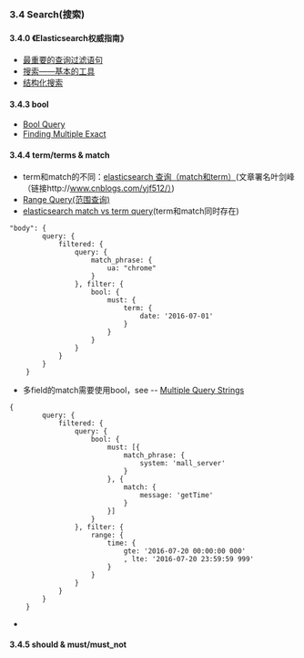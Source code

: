 
### 3.4 Search(搜索)

#### 3.4.0 《Elasticsearch权威指南》 
 * [最重要的查询过滤语句](http://es.xiaoleilu.com/054_Query_DSL/70_Important_clauses.html)
 * [搜索——基本的工具](http://es.xiaoleilu.com/050_Search/00_Intro.html)
 * [结构化搜索](http://es.xiaoleilu.com/080_Structured_Search/00_structuredsearch.html)

#### 3.4.3 bool
 * [Bool Query](https://www.elastic.co/guide/en/elasticsearch/reference/current/query-dsl-bool-query.html)
 * [Finding Multiple Exact ](https://www.elastic.co/guide/en/elasticsearch/guide/current/_finding_multiple_exact_values.html)

#### 3.4.4 term/terms & match
  * term和match的不同：[elasticsearch 查询（match和term）](http://www.cnblogs.com/yjf512/p/4897294.html)(文章署名叶剑峰（链接http://www.cnblogs.com/yjf512/）)
  * [Range Query(范围查询)](https://www.elastic.co/guide/en/elasticsearch/reference/current/query-dsl-range-query.html)
  * [elasticsearch match vs term query](http://stackoverflow.com/questions/23150670/elasticsearch-match-vs-term-query)(term和match同时存在)
```
"body": {
        query: {
            filtered: {
                query: {
                    match_phrase: {
                        ua: "chrome"
                    }
                }, filter: {
                    bool: {
                        must: {
                            term: {
                                date: '2016-07-01'
                            }
                        }
                    }
                }
            }
        }
    }
```
  * 多field的match需要使用bool，see -- [Multiple Query Strings](https://www.elastic.co/guide/en/elasticsearch/guide/current/multi-query-strings.html)
```
{
        query: {
            filtered: {
                query: {
                    bool: {
                        must: [{
                            match_phrase: {
                                system: 'mall_server'
                            }
                        }, {
                            match: {
                                message: 'getTime'
                            }
                        }]
                    }
                }, filter: {
                    range: {
                        time: {
                            gte: '2016-07-20 00:00:00 000'
                            , lte: '2016-07-20 23:59:59 999'
                        }
                    }
                }
            }
        }
    }
```
  * 

#### 3.4.5 should & must/must_not
